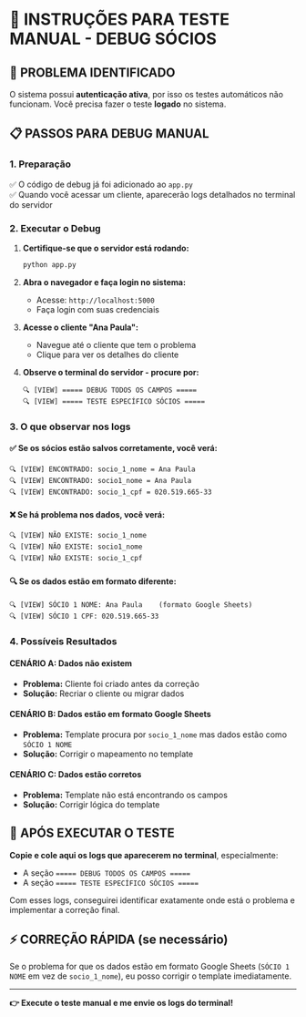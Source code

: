 # 🔧 INSTRUÇÕES PARA TESTE MANUAL - DEBUG SÓCIOS

## 🎯 PROBLEMA IDENTIFICADO
O sistema possui **autenticação ativa**, por isso os testes automáticos não funcionam. Você precisa fazer o teste **logado** no sistema.

## 📋 PASSOS PARA DEBUG MANUAL

### 1. **Preparação**
✅ O código de debug já foi adicionado ao `app.py`  
✅ Quando você acessar um cliente, aparecerão logs detalhados no terminal do servidor

### 2. **Executar o Debug**

1. **Certifique-se que o servidor está rodando:**
   ```bash
   python app.py
   ```

2. **Abra o navegador e faça login no sistema:**
   - Acesse: `http://localhost:5000`
   - Faça login com suas credenciais

3. **Acesse o cliente "Ana Paula":**
   - Navegue até o cliente que tem o problema
   - Clique para ver os detalhes do cliente

4. **Observe o terminal do servidor - procure por:**
   ```
   🔍 [VIEW] ===== DEBUG TODOS OS CAMPOS =====
   🔍 [VIEW] ===== TESTE ESPECÍFICO SÓCIOS =====
   ```

### 3. **O que observar nos logs**

#### ✅ **Se os sócios estão salvos corretamente, você verá:**
```
🔍 [VIEW] ENCONTRADO: socio_1_nome = Ana Paula
🔍 [VIEW] ENCONTRADO: socio1_nome = Ana Paula
🔍 [VIEW] ENCONTRADO: socio_1_cpf = 020.519.665-33
```

#### ❌ **Se há problema nos dados, você verá:**
```
🔍 [VIEW] NÃO EXISTE: socio_1_nome
🔍 [VIEW] NÃO EXISTE: socio1_nome
🔍 [VIEW] NÃO EXISTE: socio_1_cpf
```

#### 🔍 **Se os dados estão em formato diferente:**
```
🔍 [VIEW] SÓCIO 1 NOME: Ana Paula    (formato Google Sheets)
🔍 [VIEW] SÓCIO 1 CPF: 020.519.665-33
```

### 4. **Possíveis Resultados**

#### **CENÁRIO A: Dados não existem**
- **Problema:** Cliente foi criado antes da correção
- **Solução:** Recriar o cliente ou migrar dados

#### **CENÁRIO B: Dados estão em formato Google Sheets**
- **Problema:** Template procura por `socio_1_nome` mas dados estão como `SÓCIO 1 NOME`
- **Solução:** Corrigir o mapeamento no template

#### **CENÁRIO C: Dados estão corretos**
- **Problema:** Template não está encontrando os campos
- **Solução:** Corrigir lógica do template

## 🚨 APÓS EXECUTAR O TESTE

**Copie e cole aqui os logs que aparecerem no terminal**, especialmente:
- A seção `===== DEBUG TODOS OS CAMPOS =====`
- A seção `===== TESTE ESPECÍFICO SÓCIOS =====`

Com esses logs, conseguirei identificar exatamente onde está o problema e implementar a correção final.

## ⚡ CORREÇÃO RÁPIDA (se necessário)

Se o problema for que os dados estão em formato Google Sheets (`SÓCIO 1 NOME` em vez de `socio_1_nome`), eu posso corrigir o template imediatamente.

---

**👉 Execute o teste manual e me envie os logs do terminal!**
